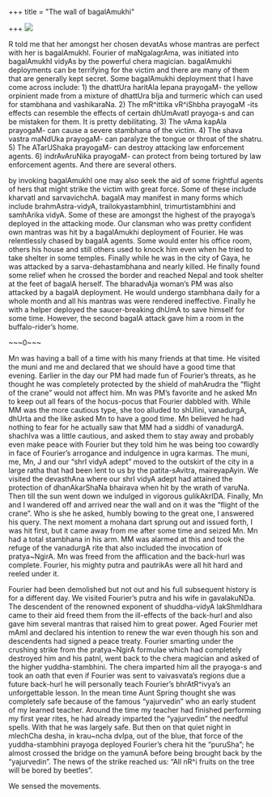+++
title = "The wall of bagalAmukhi"

+++
[![](https://i0.wp.com/photos1.blogger.com/blogger/2010/410/320/bagala.0.jpg)](http://photos1.blogger.com/blogger/2010/410/1600/bagala.0.jpg)

R told me that her amongst her chosen devatAs whose mantras are perfect
with her is bagalAmukhI. Fourier of maNgalagrAma, was initiated into
bagalAmukhI vidyAs by the powerful chera magician. bagalAmukhi
deployments can be terrifying for the victim and there are many of them
that are generally kept secret. Some bagalAmukhi deployment that I have
come across include: 1) the dhattUra haritAla lepana prayogaM- the
yellow orpinient made from a mixture of dhattUra bIja and turmeric which
can used for stambhana and vashikaraNa. 2) The mR^ittika vR^iShbha
prayogaM -its effects can resemble the effects of certain dhUmAvatI
prayoga-s and can be mistaken for them. It is pretty debilitating. 3)
The vAma kapAla prayogaM- can cause a severe stambhana of the victim. 4)
The shava vastra maNdUka prayogaM- can paralyze the tongue or throat of
the shatru. 5) The ATarUShaka prayogaM- can destroy attacking law
enforcement agents. 6) indrAvAruNika prayogaM- can protect from being
tortured by law enforcement agents. And there are several others.

by invoking bagalAmukhI one may also seek the aid of some frightful
agents of hers that might strike the victim with great force. Some of
these include kharvatI and sarvavichchA. bagalA may manifest in many
forms which include brahmAstra-vidyA, trailokyastambhinI,
trimurtistambhini and samhArika vidyA. Some of these are amongst the
highest of the prayoga’s deployed in the attacking mode. Our clansman
who was pretty confident own mantras was hit by a bagalAmukhi deployment
of Fourier. He was relentlessly chased by bagalA agents. Some would
enter his office room, others his house and still others used to knock
him even when he tried to take shelter in some temples. Finally while he
was in the city of Gaya, he was attacked by a sarva-dehastambhana and
nearly killed. He finally found some relief when he crossed the border
and reached Nepal and took shelter at the feet of bagalA herself. The
bharadvAja woman’s PM was also attacked by a bagalA deployment. He would
undergo stambhana daily for a whole month and all his mantras was were
rendered ineffective. Finally he with a helper deployed the
saucer-breaking dhUmA to save himself for some time. However, the second
bagalA attack gave him a room in the buffalo-rider’s home.

\~\~\~0\~\~\~

Mn was having a ball of a time with his many friends at that time. He
visited the muni and me and declared that we should have a good time
that evening. Earlier in the day our PM had made fun of Fourier’s
threats, as he thought he was completely protected by the shield of
mahArudra the “flight of the crane” would not affect him. Mn was PM’s
favorite and he asked Mn to keep out all fears of the hocus-pocus that
Fourier dabbled with. While MM was the more cautious type, she too
alluded to shUlini, vanadurgA, dhUrta and the like asked Mn to have a
good time. Mn believed he had nothing to fear for he actually saw that
MM had a siddhi of vanadurgA. shachIva was a little cautious, and asked
them to stay away and probably even make peace with Fourier but they
told him he was being too cowardly in face of Fourier’s arrogance and
indulgence in ugra karmas. The muni, me, Mn, J and our “shrI vidyA
adept” moved to the outskirt of the city in a large ratha that had
been lent to us by the patita-sAvitra, maireyapAyin. We visited the
devasthAna where our shrI vidyA adept had attained the protection of
dhanAkarShaNa bhairava when hit by the wrath of varuNa. Then till the
sun went down we indulged in vigorous gulikAkrIDA. Finally, Mn and I
wandered off and arrived near the wall and on it was the “flight of the
crane”. Who is she he asked, humbly bowing to the great one, I answered
his query. The next moment a mohana dart sprung out and issued forth, I
was hit first, but it came away from me after some time and seized Mn.
Mn had a total stambhana in his arm. MM was alarmed at this and took the
refuge of the vanadurgA rite that also included the invocation of
pratya\~NgirA. Mn was freed from the afflication and the back-hurl was
complete. Fourier, his mighty putra and pautrikAs were all hit hard and
reeled under it.

Fourier had been demolished but not out and his full subsequent history
is for a different day. We visited Fourier’s putra and his wife in
gavalakuNDa. The descendent of the renowned exponent of shuddha-vidyA
lakShmIdhara came to their aid freed them from the ill-effects of the
back-hurl and also gave him several mantras that raised him to great
power. Aged Fourier met mAmI and declared his intention to renew the war
even though his son and descendents had signed a peace treaty. Fourier
smarting under the crushing strike from the pratya\~NgirA formulae which
had completely destroyed him and his patnI, went back to the chera
magician and asked of the higher yuddha-stambhini. The chera imparted
him all the prayoga-s and took an oath that even if Fourier was sent to
vaivasvata’s regions due a future back-hurl he will personally teach
Fourier’s bhrAtR^ivya’s an unforgettable lesson. In the mean time Aunt
Spring thought she was completely safe because of the famous
“yajurvedin” who an early student of my learned teacher. Around the
time my teacher had finished performing my first year rites, he had
already imparted the “yajurvedin” the needful spells. With that he was
largely safe. But then on that quiet night in mlechCha desha, in
krau\~ncha dvIpa, out of the blue, that force of the yuddha-stambhini
prayoga deployed Fourier’s chera hit the “puruSha”; he almost crossed
the bridge on the yamunA before being brought back by the “yajurvedin”.
The news of the strike reached us: “All nR^i fruits on the tree will be
bored by beetles”.

We sensed the movements.
